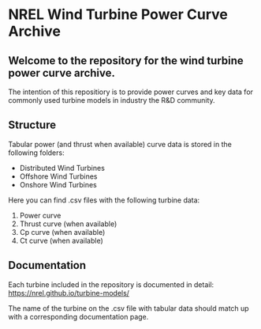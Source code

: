 # NREL Wind Turbine Power Curve Archive
## Welcome to the repository for the wind turbine power curve archive.

The intention of this repositiory is to provide power curves and key data for commonly used turbine models in industry the R&D community. 

## Structure
Tabular power (and thrust when available) curve data is stored in the following folders:
- Distributed Wind Turbines
- Offshore Wind Turbines
- Onshore Wind Turbines

Here you can find .csv files with the following turbine data:
1. Power curve
2. Thrust curve (when available)
3. Cp curve (when available)
4. Ct curve (when available)

## Documentation
Each turbine included in the repository is documented in detail:
https://nrel.github.io/turbine-models/

The name of the turbine on the .csv file with tabular data should match up with a corresponding documentation page.